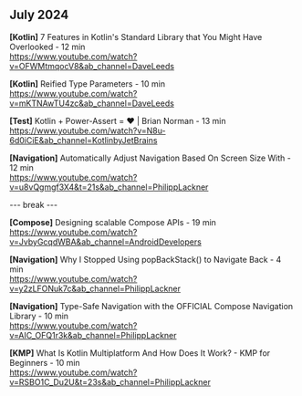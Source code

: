 ## July 2024

**[Kotlin]** 7 Features in Kotlin's Standard Library that You Might Have Overlooked - 12 min \
https://www.youtube.com/watch?v=OFWMtmqocV8&ab_channel=DaveLeeds

**[Kotlin]** Reified Type Parameters - 10 min \
https://www.youtube.com/watch?v=mKTNAwTU4zc&ab_channel=DaveLeeds

**[Test]** Kotlin + Power-Assert = ❤️ | Brian Norman - 13 min \
https://www.youtube.com/watch?v=N8u-6d0iCiE&ab_channel=KotlinbyJetBrains

**[Navigation]** Automatically Adjust Navigation Based On Screen Size With - 12 min \
https://www.youtube.com/watch?v=u8vQgmgf3X4&t=21s&ab_channel=PhilippLackner

--- break ---

**[Compose]** Designing scalable Compose APIs - 19 min \
https://www.youtube.com/watch?v=JvbyGcqdWBA&ab_channel=AndroidDevelopers

**[Navigation]** Why I Stopped Using popBackStack() to Navigate Back - 4 min \
https://www.youtube.com/watch?v=y2zLFONuk7c&ab_channel=PhilippLackner

**[Navigation]** Type-Safe Navigation with the OFFICIAL Compose Navigation Library - 10 min \
https://www.youtube.com/watch?v=AIC_OFQ1r3k&ab_channel=PhilippLackner

**[KMP]** What Is Kotlin Multiplatform And How Does It Work? - KMP for Beginners - 10 min \
https://www.youtube.com/watch?v=RSBO1C_Du2U&t=23s&ab_channel=PhilippLackner
